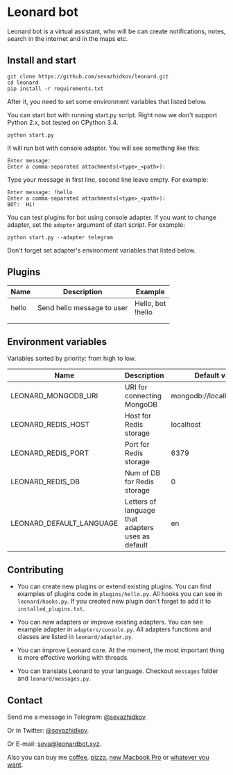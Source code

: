 # Leonard bot
Leonard bot is a virtual assistant, who will be can create notifications, notes, search in the internet and in the maps etc.
## Install and start
```
git clone https://github.com/sevazhidkov/leonard.git
cd leonard
pip install -r requirements.txt
```
After it, you need to set some environment variables that listed below.

You can start bot with running start.py script. Right now we don't support Python 2.x, bot tested on CPython 3.4.
```
python start.py
```
It will run bot with console adapter. You will see something like this:
```
Enter message:
Enter a comma-separated attachments(<type>_<path>):
```
Type your message in first line, second line leave empty. For example:
```
Enter message: !hello
Enter a comma-separated attachments(<type>_<path>):
BOT:  Hi!
```
You can test plugins for bot using console adapter. If you want to change adapter, set the ```adapter``` argument
of start script. For example:
```
python start.py --adapter telegram
```
Don't forget set adapter's environment variables that listed below.
## Plugins
| Name  | Description                | Example              |
|-------|----------------------------|----------------------|
| hello | Send hello message to user | Hello, bot<br>!hello |
|       |                            |                      |
|       |                            |                      |
## Environment variables
Variables sorted by priority: from high to low.

| Name                       | Description                                              | Default value             |
|----------------------------|----------------------------------------------------------|---------------------------|
| LEONARD\_MONGODB\_URI      | URI for connecting MongoDB                               | mongodb://localhost:27017 |
| LEONARD\_REDIS\_HOST       | Host for Redis storage                                   | localhost                 |
| LEONARD\_REDIS\_PORT       | Port for Redis storage                                   | 6379                      |
| LEONARD\_REDIS\_DB         | Num of DB for Redis storage                              | 0                         |
| LEONARD\_DEFAULT\_LANGUAGE | Letters of language that adapters uses as default        | en                        |
## Contributing
* You can create new plugins or extend existing plugins. You can find examples of
plugins code in ```plugins/hello.py```. All hooks you can see in ```leonard/hooks.py```.
If you created new plugin don't forget to add it to ```installed_plugins.txt```.

* You can new adapters or improve existing adapters. You can see example adapter in
```adapters/console.py```. All adapters functions and classes are listed in ```leonard/adapter.py```.

* You can improve Leonard core. At the moment, the most important thing is more effective working with threads.

* You can translate Leonard to your language. Checkout ```messages``` folder and ```leonard/messages.py```.

## Contact
Send me a message in Telegram: [@sevazhidkov](https://telegram.me/sevazhidkov).

Or in Twitter: [@sevazhidkov](https://twitter.com/sevazhidkov).

Or E-mail: [seva@leonardbot.xyz](mailto:seva@leonardbot.xyz).

Also you can buy me [coffee](https://paypal.me/sevazhidkov/5USD), [pizza](https://paypal.me/sevazhidkov/10USD),
[new Macbook Pro](https://paypal.me/sevazhidkov/2408USD) or [whatever you want](https://paypal.me/sevazhidkov).